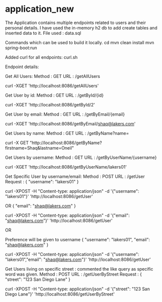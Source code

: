# application_new

The Application contains multiple endpoints related to users and their personal details.
I have used the in-memory h2 db to add create tables and inserted data to it.
File used : data.sql

Commands which can be used to build it locally.
cd <local directory where the code is kept>
mvn clean install
mvn spring-boot:run

Added curl for all endpoints:
curl.sh

Endpoint details:

Get All Users:
Method : GET
URL : /getAllUsers

curl -XGET 'http://localhost:8086/getAllUsers'

Get User by id:
Method : GET
URL : /getById/{id}

curl -XGET 'http://localhost:8086/getById/2'

Get User by email:
Method : GET
URL : /getByEmail/{email}

curl -XGET 'http://localhost:8086/getByEmail/shaq@lakers.com'

Get Users by name:
Method : GET
URL : /getByName?name=<name>

curl -X GET "http://localhost:8086/getByName?firstname=Shaq&lastname=Oneil"

Get Users by username:
Method : GET
URL : /getByUserName/{username}

curl -XGET 'http://localhost:8086/getByUserName/lakers01'

Get Specific User by username/email:
Method : POST
URL : /getUser
Request :
{
  "username": "lakers01"
}

curl -XPOST -H "Content-type: application/json" -d '{"username": "lakers01"}' 'http://localhost:8086/getUser'

OR
{
  "email": "shaq@lakers.com"
}

curl -XPOST -H "Content-type: application/json" -d '{"email": "shaq@lakers.com"}' 'http://localhost:8086/getUser'

OR

Preference will be given to username
{
  "username": "lakers01",
  "email": "shaq@lakers.com"
}

curl -XPOST -H "Content-type: application/json" -d '{"username": "lakers01","email": "shaq@lakers.com"}' 'http://localhost:8086/getUser'

Get Users living on specific street : commented the like query as specific word was given.
Method : POST
URL : /getUserByStreet
Request :
{
   "street": "123 San Diego Lane"
}

curl -XPOST -H "Content-type: application/json" -d '{"street": "123 San Diego Lane"}' 'http://localhost:8086/getUserByStreet'

